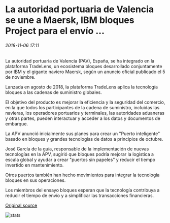 # La autoridad portuaria de Valencia se une a Maersk, IBM bloques Project para el envío ...

###### 2018-11-06 17:11

La autoridad portuaria de Valencia (PAV), España, se ha integrado en la plataforma TradeLens, un ecosistema bloques desarrollado conjuntamente por IBM y el gigante naviero Maersk, según un anuncio oficial publicado el 5 de noviembre.

Lanzada en agosto de 2018, la plataforma TradeLens aplica la tecnología bloques a las cadenas de suministro globales.

El objetivo del producto es mejorar la eficiencia y la seguridad del comercio, en la que todos los participantes de la cadena de suministro, incluidas las navieras, los operadores portuarios y terminales, las autoridades aduaneras y otras partes, pueden interactuar y acceder a los datos y documentos de embarque.

La APV anunció inicialmente sus planes para crear un "Puerto inteligente" basado en bloques y grandes tecnologías de datos a principios de octubre.

José García de la guía, responsable de la implementación de nuevas tecnologías en la APV, sugirió que bloques podría mejorar la logística a escala global y ayudar a crear "puertos sin papeles" y reducir el tiempo invertido en mantenimiento.

Otros puertos también han hecho movimientos para integrar la tecnología bloques en sus operaciones.

Los miembros del ensayo bloques esperan que la tecnología contribuya a reducir el tiempo de envío y a simplificar las transacciones financieras.

[Original source](https://cointelegraph.com/news/port-authority-of-valencia-joins-maersk-ibm-blockchain-project-for-shipping)

![stats](https://c.statcounter.com/11760860/0/a89fa40b/1/ "stats")